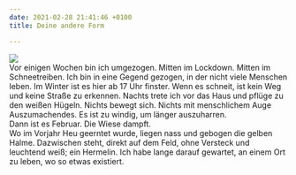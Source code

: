 ```yaml
---
date: 2021-02-28 21:41:46 +0100
title: Deine andere Form

---
```


![](/unendlichkeitsfiktion/uploads/hermelin.jpg)  
Vor einigen Wochen bin ich umgezogen. Mitten im Lockdown. Mitten im Schneetreiben. Ich bin in eine Gegend gezogen, in der nicht viele Menschen leben. Im Winter ist es hier ab 17 Uhr finster. Wenn es schneit, ist kein Weg und keine Straße zu erkennen. Nachts trete ich vor das Haus und pflüge zu den weißen Hügeln. Nichts bewegt sich. Nichts mit menschlichem Auge Auszumachendes. Es ist zu windig, um länger auszuharren.  
Dann ist es Februar. Die Wiese dampft.   
Wo im Vorjahr Heu geerntet wurde, liegen nass und gebogen die gelben Halme. Dazwischen steht, direkt auf dem Feld, ohne Versteck und leuchtend weiß; ein Hermelin. Ich habe lange darauf gewartet, an einem Ort zu leben, wo so etwas existiert.
